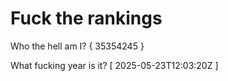 # Fuck the rankings

Who the hell am I?
{ 35354245 }

What fucking year is it?
[ 2025-05-23T12:03:20Z ]
